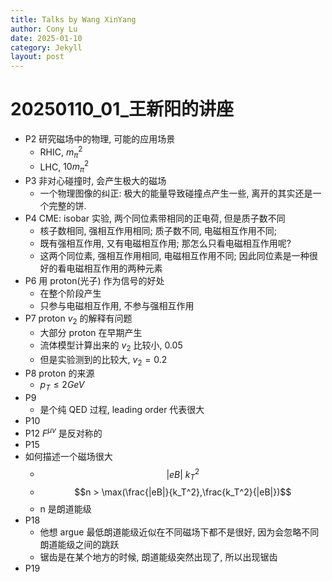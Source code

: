 ```yaml
---
title: Talks by Wang XinYang
author: Cony Lu
date: 2025-01-10
category: Jekyll
layout: post
---
```


# 20250110_01_王新阳的讲座

<!-- - 赵暄可以开始写文章了 -->

- P2 研究磁场中的物理, 可能的应用场景
  - RHIC, $m_\pi^2$
  - LHC, $10 m_\pi^2$
- P3 非对心碰撞时, 会产生极大的磁场
  - 一个物理图像的纠正: 极大的能量导致碰撞点产生一些, 离开的其实还是一个完整的饼.
- P4 CME: isobar 实验, 两个同位素带相同的正电荷, 但是质子数不同
  - 核子数相同, 强相互作用相同; 质子数不同, 电磁相互作用不同;
  - 既有强相互作用, 又有电磁相互作用; 那怎么只看电磁相互作用呢?
  - 这两个同位素, 强相互作用相同, 电磁相互作用不同; 因此同位素是一种很好的看电磁相互作用的两种元素
- P6 用 proton(光子) 作为信号的好处
  - 在整个阶段产生
  - 只参与电磁相互作用, 不参与强相互作用
- P7 proton $v_2$ 的解释有问题
  - 大部分 proton 在早期产生
  - 流体模型计算出来的 $v_2$ 比较小, $0.05$
  - 但是实验测到的比较大, $v_2=0.2$
- P8 proton 的来源
  - $p_T \leq 2 GeV$
- P9
  - 是个纯 QED 过程, leading order 代表很大
- P10
- P12 $F^{\mu\nu}$ 是反对称的
- P15
- 如何描述一个磁场很大
  - $$|eB|~k_T^2$$
  - $$n > \max(\frac{|eB|}{k_T^2},\frac{k_T^2}{|eB|})$$
  - n 是朗道能级
- P18
  - 他想 argue 最低朗道能级近似在不同磁场下都不是很好, 因为会忽略不同朗道能级之间的跳跃
  - 锯齿是在某个地方的时候, 朗道能级突然出现了, 所以出现锯齿
- P19